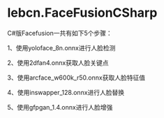 # Iebcn.FaceFusionCSharp
C#版Facefusion一共有如下5个步骤：

1、使用yoloface_8n.onnx进行人脸检测

2、使用2dfan4.onnx获取人脸关键点

3、使用arcface_w600k_r50.onnx获取人脸特征值

4、使用inswapper_128.onnx进行人脸替换

5、使用gfpgan_1.4.onnx进行人脸增强